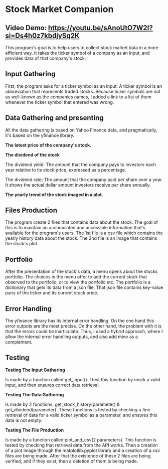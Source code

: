 # Stock Market Companion

## Video Demo: https://youtu.be/sAnoUtO7W2I?si=Ds4h0z7kbdjySq2K

This program's goal is to help users to collect stock market data in a more efficient way. It takes the ticker symbol of a company as an input, and provides data of that company's stock.

## Input Gathering

First, the program asks for a ticker symbol as an input. A ticker symbol is an abbreviation that represents traded stocks.
Because ticker symbols are not as well-known as the companies names, I added a link to a list of them whenever the ticker symbol that entered was wrong.

## Data Gathering and presenting

All the data gathering is based on Yahoo Finance data, and pragmatically, it's based on the yfinance library.

**The latest price of the company's stock.**

**The dividend of the stock**

The dividend yield: The amount that the company pays to investors each year relative to its stock price, expressed as a percentage.

The dividend rate: The amount that the company paid per share over a year. It shows the actual dollar amount investors receive per share annually.

**The yearly trend of the stock imaged in a plot.**

## Files Production

The program create 2 files that contains data about the stock. The goal of this is to maintain an accumulated and accessible information that's available for the program's users.
The 1st file is a csv file which contains the yearly history data about the stock. The 2nd file is an image that contains the stock's plot.

## Portfolio

After the presentation of the stock's data, a menu opens about the stocks portfolio. The choices in the menu offer to add the current stock that observed to the portfolio, or to view the portfolio etc. The portfolio is a dictionary that gets its data from a json file. That json file contains key-value pairs of the ticker and its current stock price.


## Error Handling

The yfinance library has its internal error handling. On the one hand this error outputs are the most precise. On the other hand, the problem with it is that the errors could be inarticulate. Thus, I used a hybrid approach, where I allow the internal error handling outputs, and also add mine as a complement.

## Testing

**Testing The Input Gathering**

 Is made by a function called get_input(). I test this function by mock a valid input, and then ensures correct data retrieval.

**Testing The Data Gathering** 

Is made by 2 functions: get_stock_history(parameter) & get_dividend(parameter). These functions is tested by checking a fine retrieval of data for a valid ticker symbol as a parameter, and ensures this data is not empty. 

**Testing The File Production** 

Is made by a function called plot_and_csv(2 parameters). This function is tested by checking that retrieval data from the API works. Then a creation of a plot image through the matplotlib.pyplot library and a creation of a csv files are being made. After that the existence of these 2 files are being verified, and if they exist, then a deletion of them is being made.

